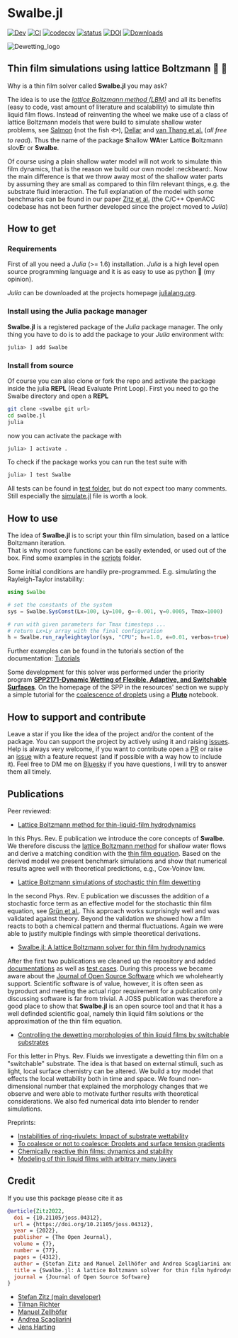 # Swalbe.jl

[![Dev](https://img.shields.io/badge/docs-dev-blue.svg)](https://zitzeronion.github.io/Swalbe.jl/dev/)
[![CI](https://github.com/Zitzeronion/Swalbe.jl/actions/workflows/ci.yml/badge.svg?branch=master&event=push)](https://github.com/Zitzeronion/Swalbe.jl/actions)
[![codecov](https://codecov.io/gh/Zitzeronion/Swalbe.jl/branch/master/graph/badge.svg?token=J1AMK7YW69)](https://codecov.io/gh/Zitzeronion/Swalbe.jl)
[![status](https://joss.theoj.org/papers/414a5b53a41e05a250a352360a7da337/status.svg)](https://joss.theoj.org/papers/414a5b53a41e05a250a352360a7da337)
[![DOI](https://zenodo.org/badge/DOI/10.5281/zenodo.7030890.svg)](https://doi.org/10.5281/zenodo.7030890)
[![Downloads](https://img.shields.io/badge/dynamic/json?url=http%3A%2F%2Fjuliapkgstats.com%2Fapi%2Fv1%2Ftotal_downloads%2FSwalbe&query=total_requests&label=Total)](http://juliapkgstats.com/pkg/Swalbe) 
<!--[![Swalbe.jl Downloads](https://shields.io/endpoint?url=https://pkgs.genieframework.com/api/v1/badge/Swalbe)](https://pkgs.genieframework.com?packages=Swalbe) --->




![Dewetting_logo](https://gist.githubusercontent.com/Zitzeronion/807b9a7b2226e65643288df9a8cc1f46/raw/3a561e2a2b09eb42bf688f1d304f658b93fba8ed/logo_animation.gif)


## Thin film simulations using lattice Boltzmann :rainbow: :ocean:

Why is a thin film solver called **Swalbe.jl** you may ask?

The idea is to use the
[*lattice Boltzmann method (LBM)*](https://en.wikipedia.org/wiki/Lattice_Boltzmann_methods)
and all its benefits (easy to code, vast amount of literature and scalability)
to simulate thin liquid film flows. Instead of reinventing the wheel we make use 
of a class of lattice Boltzmann models that were build to simulate shallow water 
problems, see
  [Salmon](http://pordlabs.ucsd.edu/rsalmon/salmon.1999a.pdf) (not the fish :fish:),
  [Dellar](https://people.maths.ox.ac.uk/dellar/papers/LBshallow.pdf) and
  [van Thang et al.](https://hal.archives-ouvertes.fr/hal-01625073/document) (*all free to read*).
Thus the name of the package **S**hallow **WA**ter **L**attice **B**oltzmann slov**E**r or **Swalbe**.

Of course using a plain shallow water model will not work to simulate thin film
dynamics, that is the reason we build our own model :neckbeard:.  Now the main
difference is that we throw away most of the shallow water parts by assuming
they are small as compared to thin film relevant things, e.g. the substrate
fluid interaction.  The full explanation of the model with some benchmarks can
be found in our paper
[Zitz et al.](http://pub.hi-ern.de/publications/2019/ZSMDH19/2019-ThinFilm-PRE.pdf)
(the C/C++ OpenACC codebase has not been further developed since the project
moved to *Julia*)

## How to **get**

### Requirements
First of all you need a *Julia* (>= 1.6) installation.  *Julia* is a high level
open source programming language and it is as easy to use as python :snake: (my
opinion).

*Julia* can be downloaded at the projects homepage
[julialang.org](https://julialang.org/).

### Install using the Julia package manager

**Swalbe.jl** is a registered package of the *Julia* package manager.  The only
thing you have to do is to add the package to your *Julia* environment with:

```julia
julia> ] add Swalbe
```

### Install from source

Of course you can also clone or fork the repo and activate the package inside
the julia **REPL** (Read Evaluate Print Loop). First you need to go the Swalbe
directory and open a **REPL**

```bash
git clone <swalbe git url>
cd swalbe.jl
julia
```

now you can activate the package with

```julia
julia> ] activate .
```

To check if the package works you can run the test suite with

```julia
julia> ] test Swalbe
```

All tests can be found in
[test folder](https://github.com/Zitzeronion/Swalbe.jl/tree/master/test), but do not
expect too many comments. Still especially the
[simulate.jl](https://github.com/Zitzeronion/Swalbe.jl/blob/master/test/simulate.jl)
file is worth a look.

## How to **use**

The idea of **Swalbe.jl** is to script your thin film simulation, based on a lattice Boltzmann iteration.  
That is why most core functions can be easily extended, or used out of the box. Find some examples in the [scripts](https://github.com/Zitzeronion/Swalbe.jl/tree/master/scripts) folder.

Some initial conditions are handily pre-programmed. 
E.g. simulating the Rayleigh-Taylor instability:


```julia
using Swalbe

# set the constants of the system
sys = Swalbe.SysConst(Lx=100, Ly=100, g=-0.001, γ=0.0005, Tmax=1000)

# run with given parameters for Tmax timesteps ...
# return Lx×Ly array with the final configuration
h = Swalbe.run_rayleightaylor(sys, "CPU"; h₀=1.0, ϵ=0.01, verbos=true)
```

Further examples can be found in the tutorials section of the documentation: [Tutorials](https://zitzeronion.github.io/Swalbe.jl/dev/tutorials/)

Some development for this solver was performed under the priority program **[SPP2171-Dynamic Wetting of Flexible, Adaptive, and Switchable Surfaces](https://www.uni-muenster.de/SPP2171/index.html)**. 
On the homepage of the SPP in the resources' section we supply a simple tutorial for the [coalescence of droplets](https://www.uni-muenster.de/imperia/md/content/SPP2171/droplet_coalescence_tutorial.html) using a [**Pluto**](https://github.com/fonsp/Pluto.jl) notebook.

## How to **support and contribute**

Leave a star if you like the idea of the project and/or the content of the
package.  You can support the project by actively using it and raising
[issues](https://github.com/Zitzeronion/Swalbe.jl/issues).
Help is always very welcome, if you want to contribute open a
[PR](https://github.com/Zitzeronion/Swalbe.jl/pulls) or raise an
[issue](https://github.com/Zitzeronion/Swalbe.jl/issues) with a feature request
(and if possible with a way how to include it).  Feel free to DM me on
[Bluesky](https://bsky.app/profile/zitzeronion.bsky.social) if you have questions, I will try to
answer them all timely.

## Publications

Peer reviewed:
- [Lattice Boltzmann method for thin-liquid-film hydrodynamics](https://journals.aps.org/pre/abstract/10.1103/PhysRevE.100.033313)

In this Phys. Rev. E publication we introduce the core concepts of **Swalbe**. We therefore discuss the [lattice Boltzmann method](https://en.wikipedia.org/wiki/Lattice_Boltzmann_methods) for shallow water flows and derive a matching condition with the [thin film equation](https://en.wikipedia.org/wiki/Thin-film_equation). Based on the derived model we present benchmark simulations and show that numerical results agree well with theoretical predictions, e.g., Cox-Voinov law.     

- [Lattice Boltzmann simulations of stochastic thin film dewetting](https://journals.aps.org/pre/abstract/10.1103/PhysRevE.104.034801)

In the second Phys. Rev. E publication we discusses the addition of a stochastic force term as an effective model for the stochastic thin film equation, see [Grün et al.](https://link.springer.com/article/10.1007/s10955-006-9028-8).
This approach works surprisingly well and was validated against theory. Beyond the validation we showed how a film reacts to both a chemical pattern and thermal fluctuations. Again we were able to justify multiple findings with simple theoretical derivations.

- [Swalbe.jl: A lattice Boltzmann solver for thin film hydrodynamics](https://joss.theoj.org/papers/10.21105/joss.04312)

After the first two publications we cleaned up the repository and added [documentations](docs) as well as [test cases](test). During this process we became aware about the [Journal of Open Source Software](https://joss.theoj.org/) which we wholeheartly support. Scientific software is of value, however, it is often seen as byproduct and meeting the actual rigor requirement for a publication only discussing software is far from trivial. A JOSS publication was therefore a good place to show that **Swalbe.jl** is an open source tool and that it has a well definded scientific goal, namely thin liquid film solutions or the approximation of the thin film equation.   

- [Controlling the dewetting morphologies of thin liquid films by switchable substrates](https://journals.aps.org/prfluids/abstract/10.1103/PhysRevFluids.8.L122001)

For this letter in Phys. Rev. Fluids we investigate a dewetting thin film on a "switchable" substrate. The idea is that based on external stimuli, such as light, local surface chemistry can be altered. We build a toy model that effects the local wettability both in time and space. We found non-dimensional number that explained the morphology changes that we observe and were able to motivate further results with theoretical considerations. We also fed numerical data into blender to render simulations. 

Preprints:
- [Instabilities of ring-rivulets: Impact of substrate wettability](https://arxiv.org/abs/2412.10230)
- [To coalesce or not to coalesce: Droplets and surface tension gradients](https://arxiv.org/abs/2208.09307)
- [Chemically reactive thin films: dynamics and stability](https://arxiv.org/abs/2402.14635)
- [Modeling of thin liquid films with arbitrary many layers](https://arxiv.org/abs/2409.16659)

## **Credit**

If you use this package please cite it as
```bibtex
@article{Zitz2022,
  doi = {10.21105/joss.04312},
  url = {https://doi.org/10.21105/joss.04312},
  year = {2022},
  publisher = {The Open Journal},
  volume = {7},
  number = {77},
  pages = {4312},
  author = {Stefan Zitz and Manuel Zellhöfer and Andrea Scagliarini and Jens Harting},
  title = {Swalbe.jl: A lattice Boltzmann solver for thin film hydrodynamics},
  journal = {Journal of Open Source Software}
} 
```

- [Stefan Zitz (main developer)](https://forskning.ruc.dk/en/persons/zitz)
- [Tilman Richter](https://www.hi-ern.de/profile/richter_t)
- [Manuel Zellhöfer](https://www.hi-ern.de/hi-ern/CompFlu/Team/Zellhoefer/zellhoefer.html)
- [Andrea Scagliarini](https://www.iac.rm.cnr.it/iacsite/index.php?page=people&id=140)
- [Jens Harting](https://www.hi-ern.de/de/forschung/dynamik-komplexer-fluide-und-grenzflaechen)
